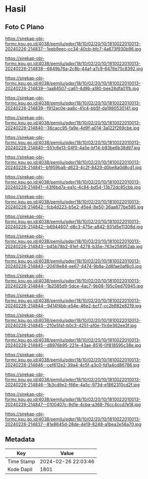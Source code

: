 # Hasil

## Foto C Plano

https://sirekap-obj-formc.kpu.go.id/4038/pemilu/pdpr/18/10/02/20/10/1810022010013-20240226-214837--1eeb9eec-cc34-40cb-bfc7-4a673f930b96.jpg

https://sirekap-obj-formc.kpu.go.id/4038/pemilu/pdpr/18/10/02/20/10/1810022010013-20240226-214838--6849b76a-2c8b-44af-a7c9-6476e75c8392.jpg

https://sirekap-obj-formc.kpu.go.id/4038/pemilu/pdpr/18/10/02/20/10/1810022010013-20240226-214839--1aa84507-ca61-4d9b-a180-bee26dfa01fb.jpg

https://sirekap-obj-formc.kpu.go.id/4038/pemilu/pdpr/18/10/02/20/10/1810022010013-20240226-214839--f912ac0e-aa8c-41c4-bb5f-da1980530141.jpg

https://sirekap-obj-formc.kpu.go.id/4038/pemilu/pdpr/18/10/02/20/10/1810022010013-20240226-214840--36cacc95-fa9e-4d9f-a014-3a122f269cbe.jpg

https://sirekap-obj-formc.kpu.go.id/4038/pemilu/pdpr/18/10/02/20/10/1810022010013-20240226-214840--551c6e13-04f0-4a5e-bf14-b93be6b38d97.jpg

https://sirekap-obj-formc.kpu.go.id/4038/pemilu/pdpr/18/10/02/20/10/1810022010013-20240226-214841--b1959ba8-d623-4c2f-8429-d0be8a0d8cd1.jpg

https://sirekap-obj-formc.kpu.go.id/4038/pemilu/pdpr/18/10/02/20/10/1810022010013-20240226-214841--43f6bd7a-ea1c-4c84-bd54-13b72dc85cbb.jpg

https://sirekap-obj-formc.kpu.go.id/4038/pemilu/pdpr/18/10/02/20/10/1810022010013-20240226-214842--fcb4d223-b5e2-45e4-8e50-36aa677be585.jpg

https://sirekap-obj-formc.kpu.go.id/4038/pemilu/pdpr/18/10/02/20/10/1810022010013-20240226-214842--b6944607-d8c3-475e-a842-931d5e11308d.jpg

https://sirekap-obj-formc.kpu.go.id/4038/pemilu/pdpr/18/10/02/20/10/1810022010013-20240226-214843--b45b78b2-91ef-4278-b35e-763e258952ab.jpg

https://sirekap-obj-formc.kpu.go.id/4038/pemilu/pdpr/18/10/02/20/10/1810022010013-20240226-214843--20419e84-ee67-4474-9b8a-2d8fae0af6c0.jpg

https://sirekap-obj-formc.kpu.go.id/4038/pemilu/pdpr/18/10/02/20/10/1810022010013-20240226-214844--1b2585d9-5dce-4ac7-9b08-195c0ed70945.jpg

https://sirekap-obj-formc.kpu.go.id/4038/pemilu/pdpr/18/10/02/20/10/1810022010013-20240226-214844--9414f4bb-e54e-46e2-bcf7-cc2b882e8219.jpg

https://sirekap-obj-formc.kpu.go.id/4038/pemilu/pdpr/18/10/02/20/10/1810022010013-20240226-214845--210e5fa1-b0c3-4251-a10e-11c6e362ee3f.jpg

https://sirekap-obj-formc.kpu.go.id/4038/pemilu/pdpr/18/10/02/20/10/1810022010013-20240226-214845--d8976b95-221e-43ae-8516-0f818595c38e.jpg

https://sirekap-obj-formc.kpu.go.id/4038/pemilu/pdpr/18/10/02/20/10/1810022010013-20240226-214846--cef612e2-39a4-4c5f-a3c0-fd1a4cd86786.jpg

https://sirekap-obj-formc.kpu.go.id/4038/pemilu/pdpr/18/10/02/20/10/1810022010013-20240226-214846--1b3cd9e2-f66e-4a5c-973d-e1862310cd2f.jpg

https://sirekap-obj-formc.kpu.go.id/4038/pemilu/pdpr/18/10/02/20/10/1810022010013-20240226-214847--0100407c-9d1e-4cba-a368-76cc4ccd7e18.jpg

https://sirekap-obj-formc.kpu.go.id/4038/pemilu/pdpr/18/10/02/20/10/1810022010013-20240226-214837--81e8645d-28de-4e19-8248-a1bea2e56a70.jpg


## Metadata

| Key        | Value               |
| ---------- | ------------------- |
| Time Stamp | 2024-02-26 22:03:46 |
| Kode Dapil | 1801                |




